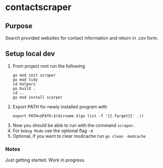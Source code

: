 # contactscraper
## Purpose
Search provided websites for contact information and return in .csv form. 

## Setup local dev
1. From project root run the following
    ```
    go mod init scraper
    go mod tidy
    cd helpers
    go build .
    cd ..
    go mod install scarper
    ```
2. Export PATH for newly installed program with
    ```
    export PATH=$PATH:$(dirname $(go list -f '{{.Target}}' .))
    ```
3. Now you should be able to run with the command `scraper`.
4. For `Debug Mode` use the optional flag  `-d`
5. Optional, if you want to clear modcache run `go clean -modcache`

### Notes
Just getting started. Work in progress.